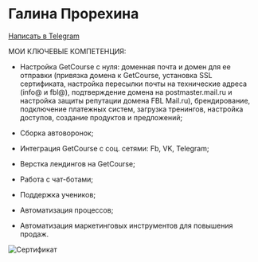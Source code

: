 # Галина Прорехина 

 [Написать в Telegram](https://t.me/gln_pr)

 МОИ КЛЮЧЕВЫЕ КОМПЕТЕНЦИЯ:

+ Настройка GetCourse с нуля: доменная почта и домен для ее отправки (привязка домена к GetCourse, установка SSL сертификата, настройка пересылки почты на технические адреса (info@ и fbl@), подтверждение домена на postmaster.mail.ru и настройка защиты репутации домена FBL Mail.ru), брендирование, подключение платежных систем, загрузка тренингов, настройка доступов, создание продуктов и предложений;

+ Сборка автоворонок;

+ Интеграция GetCourse с соц. сетями: Fb, VK, Telegram;

+ Верстка лендингов на GetCourse;

+ Работа с чат-ботами;

+ Поддержка учеников;

+ Автоматизация процессов;

+ Автоматизация маркетинговых инструментов для повышения продаж.

![Сертификат](https://fs-thb02.getcourse.ru/fileservice/file/thumbnail/h/0ff41ff244e9ee80a5d17acdef9b050f.png/s/s1200x/a/11874/sc/386)
